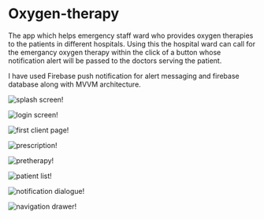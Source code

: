# Oxygen-therapy
The app which helps emergency staff ward who provides oxygen therapies to the patients in different hospitals.
Using this the hospital ward can call for the emergancy oxygen therapy within the click of a button whose notification alert will be passed to the doctors 
serving the patient.

I have used Firebase push notification for alert messaging and firebase database along with MVVM architecture.


![splash screen!](https://user-images.githubusercontent.com/83541628/185384516-5921ea3b-82da-4d8d-bb52-612f462b793e.jpg=100x200)


![login screen!](https://user-images.githubusercontent.com/83541628/185384649-1294e9d3-23a9-4084-a2c0-136837e99dc1.jpg)

![first client page!](https://user-images.githubusercontent.com/83541628/185384944-aec4aaea-ccea-415a-91f9-0afdfcf55440.jpg)

![prescription!](https://user-images.githubusercontent.com/83541628/185385303-f180e0d2-91ea-4f97-a58c-6f53f6c1c7e9.jpg)

![pretherapy!](https://user-images.githubusercontent.com/83541628/185385696-86349412-e283-48eb-aa5d-6e821d2e4164.jpg)

![patient list!](https://user-images.githubusercontent.com/83541628/185385781-e6940e89-e824-4002-8ba7-d37fba23bd75.jpg)

![notification dialogue!](https://user-images.githubusercontent.com/83541628/185385918-59409bd4-223f-42fd-936f-4321682e57e0.jpg)

![navigation drawer!](https://user-images.githubusercontent.com/83541628/185386167-26e56cdd-c3e9-423c-ac64-ff266d60551b.jpg)


